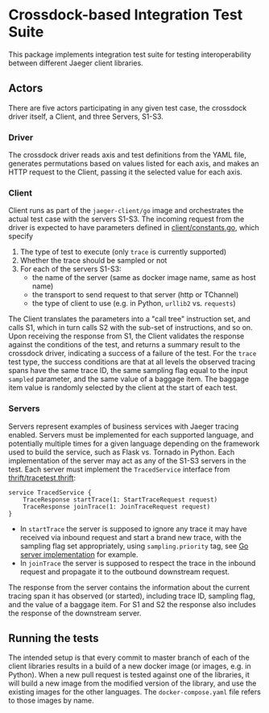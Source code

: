 # Crossdock-based Integration Test Suite

This package implements integration test suite for testing 
interoperability between different Jaeger client libraries.

## Actors

There are five actors participating in any given test case,
the crossdock driver itself, a Client, and three Servers, S1-S3.

### Driver

The crossdock driver reads axis and test definitions from the YAML file,
generates permutations based on values listed for each axis, and
makes an HTTP request to the Client, passing it the selected value
for each axis.

### Client

Client runs as part of the `jaeger-client/go` image and orchestrates
the actual test case with the servers S1-S3.  The incoming request
from the driver is expected to have parameters defined in
[client/constants.go](client/constants.go), which specify

  1. The type of test to execute (only `trace` is currently supported)
  1. Whether the trace should be sampled or not
  1. For each of the servers S1-S3:
     * the name of the server (same as docker image name, same as host name)
     * the transport to send request to that server (http or TChannel)
     * the type of client to use (e.g. in Python, `urllib2` vs. `requests`)

The Client translates the parameters into a "call tree" instruction set,
and calls S1, which in turn calls S2 with the sub-set of instructions,
and so on. Upon receiving the response from S1, the Client validates the
response against the conditions of the test, and returns a summary result
to the crossdock driver, indicating a success of a failure of the test.
For the `trace` test type, the success conditions are that at all levels
the observed tracing spans have the same trace ID, the same sampling flag
equal to the input `sampled` parameter, and the same value of a baggage
item. The baggage item value is randomly selected by the client at the
start of each test.

### Servers

Servers represent examples of business services with Jaeger tracing enabled.
Servers must be implemented for each supported language, and potentially
multiple times for a given language depending on the framework used to build
the service, such as Flask vs. Tornado in Python.  Each implementation of the
server may act as any of the S1-S3 servers in the test.  Each server must
implement the `TracedService` interface from
[thrift/tracetest.thrift](thrift/tracetest.thrift):

    service TracedService {
        TraceResponse startTrace(1: StartTraceRequest request)
        TraceResponse joinTrace(1: JoinTraceRequest request)
    }

  * In `startTrace` the server is supposed to ignore any trace it may have
    received via inbound request and start a brand new trace, with the
    sampling flag set appropriately, using `sampling.priority` tag,
    see [Go server implementation](server/trace.go) for example.
  * In `joinTrace` the server is supposed to respect the trace in the
    inbound request and propagate it to the outbound downstream request.

The response from the server contains the information about the current
tracing span it has observed (or started), including trace ID, sampling
flag, and the value of a baggage item. For S1 and S2 the response also
includes the response of the downstream server.

## Running the tests

The intended setup is that every commit to master branch of each of the client
libraries results in a build of a new docker image (or images, e.g. in Python).
When a new pull request is tested against one of the libraries, it will build
a new image from the modified version of the library, and use the existing
images for the other languages.  The `docker-compose.yaml` file refers to those
images by name.

